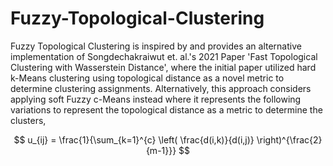 # Fuzzy-Topological-Clustering

Fuzzy Topological Clustering is inspired by and provides an alternative implementation of Songdechakraiwut et. al.'s 2021 Paper 'Fast Topological Clustering with Wasserstein Distance', where the initial paper utilized hard k-Means clustering using topological distance as a novel metric to determine clustering assignments. Alternatively, this approach considers applying soft Fuzzy c-Means instead where it represents the following variations to represent the topological distance as a metric to determine the clusters, 

$$
u_{ij} = \frac{1}{\sum_{k=1}^{c} \left( \frac{d(i,k)}{d(i,j)} \right)^{\frac{2}{m-1}}}
$$


